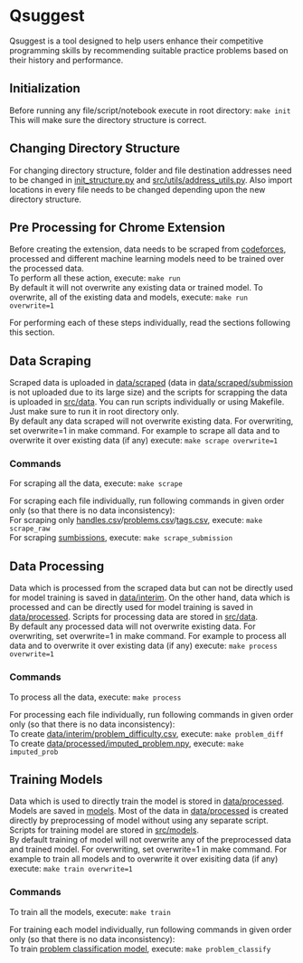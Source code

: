 # **Qsuggest**  
Qsuggest is a tool designed to help users enhance their competitive programming skills by recommending suitable practice problems based on their history and performance.  

## **Initialization**
Before running any file/script/notebook execute in root directory: `make init`  
This will make sure the directory structure is correct.

## **Changing Directory Structure**
For changing directory structure, folder and file destination addresses need to be changed in [init_structure.py](init_structure.py) and [src/utils/address_utils.py](src/utils/address_utils.py). Also import locations in every file needs to be changed depending upon the new directory structure.

## **Pre Processing for Chrome Extension**
Before creating the extension, data needs to be scraped from [codeforces](www.codeforces.com), processed and different machine learning models need to be trained over the processed data.  
To perform all these action, execute: `make run`  
By default it will not overwrite any existing data or trained model. To overwrite, all of the existing data and models, execute: `make run overwrite=1`  


For performing each of these steps individually, read the sections following this section.

## **Data Scraping**  
Scraped data is uploaded in [data/scraped](data/scraped/) (data in [data/scraped/submission](data/scraped/submission/) is not uploaded due to its large size) and the scripts for scrapping the data is uploaded in [src/data](src/data/). You can run scripts individually or using Makefile. Just make sure to run it in root directory only.  
By default any data scraped will not overwrite existing data. For overwriting, set overwrite=1 in make command. For example to scrape all data and to overwrite it over existing data (if any) execute: `make scrape overwrite=1`  
### **Commands**
For scraping all the data, execute:  `make scrape`  


For scraping each file individually, run following commands in given order only (so that there is no data inconsistency):  
For scraping only [handles.csv](data/scraped/handles.csv)/[problems.csv](data/scraped/problems.csv)/[tags.csv](data/scraped/tags.csv), execute: `make scrape_raw`  
For scraping [sumbissions](data/scraped/submission), execute: `make scrape_submission`  

## **Data Processing**
Data which is processed from the scraped data but can not be directly used for model training is saved in [data/interim](data/interim). On the other hand, data which is processed and can be directly used for model training is saved in [data/processed](data/processed). Scripts for processing data are stored in [src/data](src/data).  
By default any processed data will not overwrite existing data. For overwriting, set overwrite=1 in make command. For example to process all data and to overwrite it over existing data (if any) execute: `make process overwrite=1`

### **Commands**
To process all the data, execute: `make process`  


For processing each file individually, run following commands in given order only (so that there is no data inconsistency):  
To create [data/interim/problem_difficulty.csv](data/interim/problem_difficulty.csv), execute: `make problem_diff`  
To create [data/processed/imputed_problem.npy](data/processed/imputed_problem.csv), execute: `make imputed_prob`

## **Training Models**
Data which is used to directly train the model is stored in [data/processed](data/processed/). Models are saved in [models](models/). Most of the data in [data/processed](data/processed/) is created directly by preprocessing of model without using any separate script. Scripts for training model are stored in [src/models](src/models/).  
By default training of model will not overwrite any of the preprocessed data and trained model. For overwriting, set overwrite=1 in make command. For example to train all models and to overwrite it over exisiting data (if any) execute: `make train overwrite=1`

### **Commands**
To train all the models, execute: `make train`  

For training each model individually, run following commands in given order only (so that there is no data inconsistency):  
To train [problem classification model](models/problem_classify.pkl), execute: `make problem_classify`